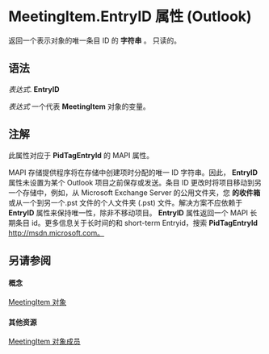 
# MeetingItem.EntryID 属性 (Outlook)

返回一个表示对象的唯一条目 ID 的 **字符串** 。 只读的。


## 语法

 _表达式_. **EntryID**

 _表达式_ 一个代表 **MeetingItem** 对象的变量。


## 注解

此属性对应于 **PidTagEntryId** 的 MAPI 属性。

MAPI 存储提供程序将在存储中创建项时分配的唯一 ID 字符串。因此，  **EntryID** 属性未设置为某个 Outlook 项目之前保存或发送。条目 ID 更改时将项目移动到另一个存储中，例如，从 Microsoft Exchange Server 的公用文件夹，您 **的收件箱**或从一个到另一个.pst 文件的个人文件夹 (.pst) 文件。解决方案不应依赖于 **EntryID** 属性来保持唯一性，除非不移动项目。 **EntryID** 属性返回一个 MAPI 长期条目 id。更多信息关于长时间的和 short-term Entryid，搜索 **PidTagEntryId** http://msdn.microsoft.com。


## 另请参阅


#### 概念


[MeetingItem 对象](b75730f5-b395-3d66-5acd-b64fd8fcd78f.md)
#### 其他资源


[MeetingItem 对象成员](9ae6a19d-d326-4c37-90d8-5ed9933672a0.md)